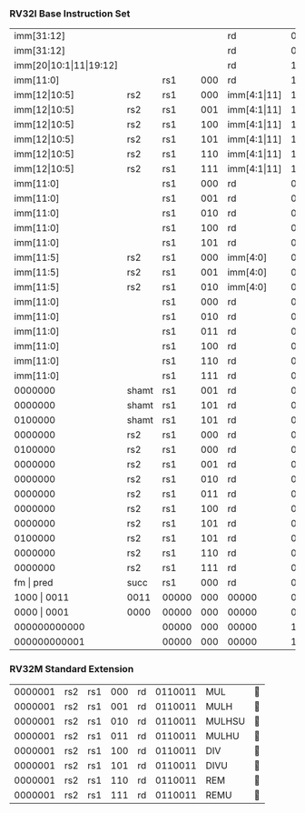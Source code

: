 ### RV32I Base Instruction Set

| | | | | | | | |
|-|-|-|-|-|-|-|-|
|imm[31:12]               |     |      |    |rd           |0110111 | LUI       | ✅ |
|imm[31:12]               |     |      |    |rd           |0010111 | AUIPC     | 🚫 |
|imm[20\|10:1\|11\|19:12] |     |      |    |rd           |1101111 | JAL       | 🔨 |
|imm[11:0]                |     |rs1   |000 |rd           |1100111 | JALR      | 🔨 |
|imm[12\|10:5]            |rs2  |rs1   |000 |imm[4:1\|11] |1100011 | BEQ       | ✅ |
|imm[12\|10:5]            |rs2  |rs1   |001 |imm[4:1\|11] |1100011 | BNE       | ✅ |
|imm[12\|10:5]            |rs2  |rs1   |100 |imm[4:1\|11] |1100011 | BLT       | 🔨 |
|imm[12\|10:5]            |rs2  |rs1   |101 |imm[4:1\|11] |1100011 | BGE       | 🔨 |
|imm[12\|10:5]            |rs2  |rs1   |110 |imm[4:1\|11] |1100011 | BLTU      | 🔨 |
|imm[12\|10:5]            |rs2  |rs1   |111 |imm[4:1\|11] |1100011 | BGEU      | 🔨 |
|imm[11:0]                |     |rs1   |000 |rd           |0000011 | LB        | 🚫 |
|imm[11:0]                |     |rs1   |001 |rd           |0000011 | LH        | 🚫 |
|imm[11:0]                |     |rs1   |010 |rd           |0000011 | LW        | 🚫 |
|imm[11:0]                |     |rs1   |100 |rd           |0000011 | LBU       | 🚫 |
|imm[11:0]                |     |rs1   |101 |rd           |0000011 | LHU       | 🚫 |
|imm[11:5]                |rs2  |rs1   |000 |imm[4:0]     |0100011 | SB        | 🚫 |
|imm[11:5]                |rs2  |rs1   |001 |imm[4:0]     |0100011 | SH        | 🚫 |
|imm[11:5]                |rs2  |rs1   |010 |imm[4:0]     |0100011 | SW        | 🚫 |
|imm[11:0]                |     |rs1   |000 |rd           |0010011 | ADDI      | ✅ |
|imm[11:0]                |     |rs1   |010 |rd           |0010011 | SLTI      | 🔨 |
|imm[11:0]                |     |rs1   |011 |rd           |0010011 | SLTIU     | 🔨 |
|imm[11:0]                |     |rs1   |100 |rd           |0010011 | XORI      | 🔨 |
|imm[11:0]                |     |rs1   |110 |rd           |0010011 | ORI       | 🔨 |
|imm[11:0]                |     |rs1   |111 |rd           |0010011 | ANDI      | 🔨 |
|0000000                  |shamt|rs1   |001 |rd           |0010011 | SLLI      | 🔨 |
|0000000                  |shamt|rs1   |101 |rd           |0010011 | SRLI      | 🔨 |
|0100000                  |shamt|rs1   |101 |rd           |0010011 | SRAI      | 🔨 |
|0000000                  |rs2  |rs1   |000 |rd           |0110011 | ADD       | ✅ |
|0100000                  |rs2  |rs1   |000 |rd           |0110011 | SUB       | ✅ |
|0000000                  |rs2  |rs1   |001 |rd           |0110011 | SLL       | 🔨 |
|0000000                  |rs2  |rs1   |010 |rd           |0110011 | SLT       | 🔨 |
|0000000                  |rs2  |rs1   |011 |rd           |0110011 | SLTU      | ✅ |
|0000000                  |rs2  |rs1   |100 |rd           |0110011 | XOR       | 🔨 |
|0000000                  |rs2  |rs1   |101 |rd           |0110011 | SRL       | ✅ |
|0100000                  |rs2  |rs1   |101 |rd           |0110011 | SRA       | 🔨 |
|0000000                  |rs2  |rs1   |110 |rd           |0110011 | OR        | ✅ |
|0000000                  |rs2  |rs1   |111 |rd           |0110011 | AND       | 🔨 |
|fm      \| pred          |succ |rs1   |000 |rd           |0001111 | FENCE     | 🚫 |
|1000    \| 0011          |0011 |00000 |000 |00000        |0001111 | FENCE.TSO | 🚫 |
|0000    \| 0001          |0000 |00000 |000 |00000        |0001111 | PAUSE     | 🚫 |
|000000000000             |     |00000 |000 |00000        |1110011 | ECALL     | 🚫 |
|000000000001             |     |00000 |000 |00000        |1110011 | EBREAK    | 🚫 |

### RV32M Standard Extension

| | | | | | | | |
|-|-|-|-|-|-|-|-|
|0000001                  |rs2  |rs1   |000 |rd           |0110011 | MUL      | 🚫 |
|0000001                  |rs2  |rs1   |001 |rd           |0110011 | MULH     | 🚫 |
|0000001                  |rs2  |rs1   |010 |rd           |0110011 | MULHSU   | 🚫 |
|0000001                  |rs2  |rs1   |011 |rd           |0110011 | MULHU    | 🚫 |
|0000001                  |rs2  |rs1   |100 |rd           |0110011 | DIV      | 🚫 |
|0000001                  |rs2  |rs1   |101 |rd           |0110011 | DIVU     | 🚫 |
|0000001                  |rs2  |rs1   |110 |rd           |0110011 | REM      | 🚫 |
|0000001                  |rs2  |rs1   |111 |rd           |0110011 | REMU     | 🚫 |
